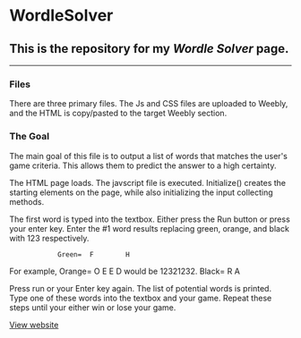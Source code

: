# WordleSolver
## This is the **repository** for my _Wordle Solver_ page.
---
### Files
There are three primary files. The Js and CSS files are uploaded to Weebly, and the HTML is copy/pasted to the target Weebly section.

### The Goal
The main goal of this file is to output a list of words that matches the user's game criteria. This allows them to predict the answer to a high certainty.

The HTML page loads. The javscript file is executed. Initialize() creates the starting elements on the page, while also initializing the input collecting methods. 

The first word is typed into the textbox. Either press the Run button or press your enter key. Enter the #1 word results replacing green, orange, and black with 123 respectively. 

                Green=  F        H
For example,    Orange=   O    E   E   D   would be 12321232.
                Black=       R       A

Press run or your Enter key again. The list of potential words is printed. Type one of these words into the textbox and your game. 
Repeat these steps until your either win or lose your game.


[View website](https://sthopwood.weebly.com/wordlesolver.html)